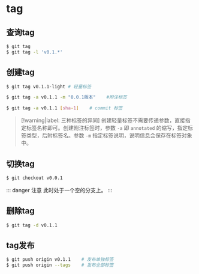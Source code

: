 # tag

## 查询tag

```bash
$ git tag
$ git tag -l 'v0.1.*'
```

## 创建tag

```bash
$ git tag v0.1.1-light # 轻量标签

$ git tag -a v0.1.1 -m "0.0.1版本"    #附注标签

$ git tag -a v0.1.1 [sha-1]    # commit 标签
```

> [!warning|label: 三种标签的异同]
> 创建轻量标签不需要传递参数，直接指定标签名称即可。创建附注标签时，参数 `-a` 即 `annotated` 的缩写，指定标签类型，后附标签名。参数 `-m` 指定标签说明，说明信息会保存在标签对象中。

## 切换tag

```bash
$ git checkout v0.0.1
```

::: danger 注意
此时处于一个空的分支上。
:::

## 删除tag

```bash
$ git tag -d v0.1.1
```

## tag发布

```bash
$ git push origin v0.1.1    # 发布单独标签
$ git push origin --tags    # 发布全部标签
```
